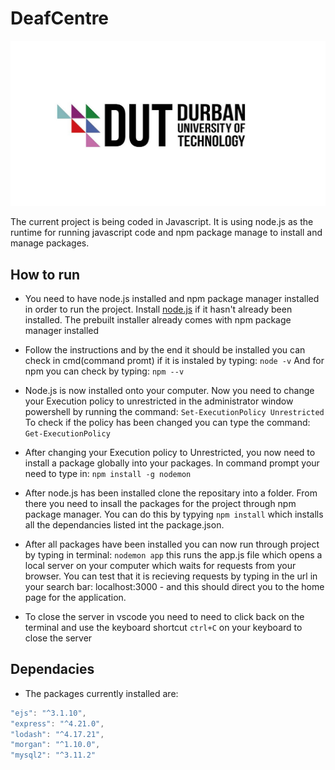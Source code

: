 # DeafCentre
![DUT logo image](/public/images/dut-logo.jpg)

The current project is being coded in Javascript. It is using node.js as the runtime for running javascript code and npm package manage to install and manage packages.

## How to run
- You need to have node.js installed and npm package manager installed in order to run the project. Install [node.js](https://nodejs.org/en/download/prebuilt-installer) if it hasn't already been installed. The prebuilt installer already comes with npm package manager installed

- Follow the instructions and by the end it should be installed you can check in cmd(command promt) if it is instaled by typing: 
                    `node -v`
 And for npm you can check by typing: `npm --v`

- Node.js is now installed onto your computer. Now you need to change your Execution policy to unrestricted in the administrator window powershell by running the command:
                    `Set-ExecutionPolicy Unrestricted`
To check if the policy has been changed you can type the command: `Get-ExecutionPolicy`

- After changing your Execution policy to Unrestricted, you now need to install a package globally into your packages. In command prompt your need to type in:
                    `npm install -g nodemon`

- After node.js has been installed clone the repositary into a folder. From there you need to insall the packages for the project through npm package manager. You can do this by typying `npm install` which installs all the dependancies listed int the package.json. 

- After all packages have been installed you can now run through project by typing in terminal:
                    `nodemon app`
 this runs the app.js file which opens a local server on your computer which waits for requests from your browser. You can test that it is recieving requests by typing in the url in your search bar: localhost:3000 - and this should direct you to the home page for the application.

- To close the server in vscode you need to need to click back on the terminal and use the keyboard shortcut `ctrl+C` on your keyboard to close the server

## Dependacies

- The packages currently installed are:

```javascript
"ejs": "^3.1.10",
"express": "^4.21.0",
"lodash": "^4.17.21",
"morgan": "^1.10.0",
"mysql2": "^3.11.2"
```

